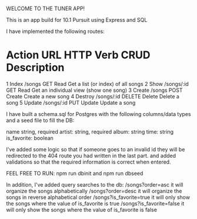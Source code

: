 WELCOME TO THE TUNER APP!  

This is an app build for 10.1 Pursuit using Express and SQL

I have implemented the following routes: 
#	Action	URL	HTTP Verb	CRUD	Description
1	Index	/songs	GET	Read	Get a list (or index) of all songs
2	Show	/songs/:id	GET	Read	Get an individual view (show one song)
3	Create	/songs	POST	Create	Create a new song
4	Destroy	/songs/:id	DELETE	Delete	Delete a song
5	Update	/songs/:id	PUT	Update	Update a song

I have built a schema.sql for Postgres with the following columns/data types and a seed file to fill the DB: 

name string, required
artist: string, required
album: string
time: string
is_favorite: boolean 


I've added some logic so that if someone goes to an invalid id they will be redirected to the 404 route you had written in the last part.
and added validations so that the required information is correct when entered.

FEEL FREE TO RUN:
npm run dbinit and npm run dbseed

In addition, I've added query searches to the db: 
/songs?order=asc it will organize the songs alphabetically
/songs?order=desc it will organize the songs in reverse alphabetical order
/songs?is_favorite=true it will only show the songs where the value of is_favorite is true
/songs?is_favorite=false it will only show the songs where the value of is_favorite is false
